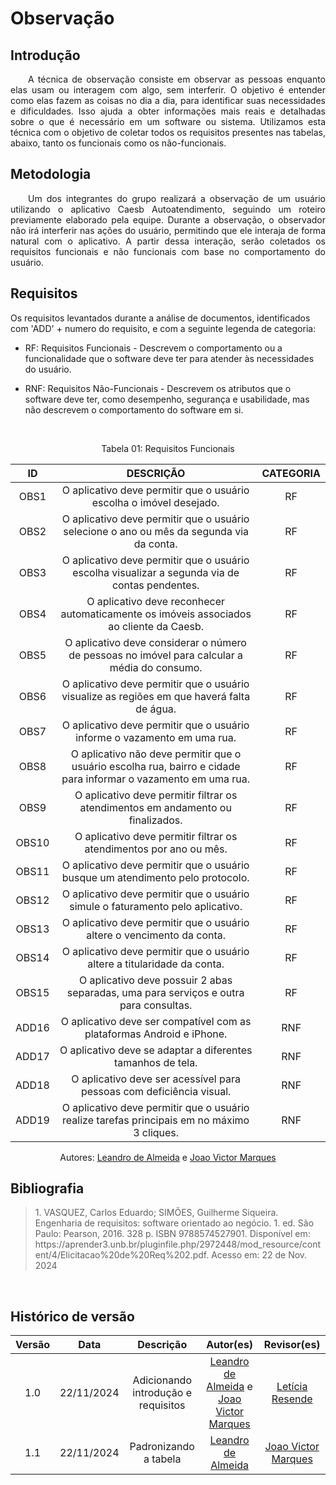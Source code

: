 # Observação

## Introdução
<p align="justify">&emsp;&emsp;A técnica de observação consiste em observar as pessoas enquanto elas usam ou interagem com algo, sem interferir. O objetivo é entender como elas fazem as coisas no dia a dia, para identificar suas necessidades e dificuldades. Isso ajuda a obter informações mais reais e detalhadas sobre o que é necessário em um software ou sistema. Utilizamos esta técnica com o objetivo de coletar todos os requisitos presentes nas tabelas, abaixo, tanto os funcionais como os não-funcionais.</p>

## Metodologia
<p align="justify">&emsp;&emsp;Um dos integrantes do grupo realizará a observação de um usuário utilizando o aplicativo Caesb Autoatendimento, seguindo um roteiro previamente elaborado pela equipe. Durante a observação, o observador não irá interferir nas ações do usuário, permitindo que ele interaja de forma natural com o aplicativo. A partir dessa interação, serão coletados os requisitos funcionais e não funcionais com base no comportamento do usuário.</p>

## Requisitos

Os requisitos levantados durante a análise de documentos, identificados com 'ADD' + numero do requisito, e com a seguinte legenda de categoria:

- RF: Requisitos Funcionais - Descrevem o comportamento ou a funcionalidade que o software deve ter para atender às necessidades do usuário.

- RNF: Requisitos Não-Funcionais - Descrevem os atributos que o software deve ter, como desempenho, segurança e usabilidade, mas não descrevem o comportamento do software em si.

<br>

<center>
<p>Tabela 01: Requisitos Funcionais</p>
</center>

| ID   | DESCRIÇÃO                                                                                      | CATEGORIA |
| :-:  | :------------------------------------------------------------------------------------------: | :-------: |
| OBS1 | O aplicativo deve permitir que o usuário escolha o imóvel desejado.                           |    RF     |
| OBS2 | O aplicativo deve permitir que o usuário selecione o ano ou mês da segunda via da conta.      |    RF     |
| OBS3 | O aplicativo deve permitir que o usuário escolha visualizar a segunda via de contas pendentes.|    RF     |
| OBS4 | O aplicativo deve reconhecer automaticamente os imóveis associados ao cliente da Caesb.       |    RF     |
| OBS5 | O aplicativo deve considerar o número de pessoas no imóvel para calcular a média do consumo.  |    RF     |
| OBS6 | O aplicativo deve permitir que o usuário visualize as regiões em que haverá falta de água.    |    RF     |
| OBS7 | O aplicativo deve permitir que o usuário informe o vazamento em uma rua.                      |    RF     |
| OBS8 | O aplicativo não deve permitir que o usuário escolha rua, bairro e cidade para informar o vazamento em uma rua. |   RF     |
| OBS9 | O aplicativo deve permitir filtrar os atendimentos em andamento ou finalizados.               |    RF    |
| OBS10| O aplicativo deve permitir filtrar os atendimentos por ano ou mês.                            |    RF    |
| OBS11| O aplicativo deve permitir que o usuário busque um atendimento pelo protocolo.                |    RF    |
| OBS12| O aplicativo deve permitir que o usuário simule o faturamento pelo aplicativo.                |    RF    |
| OBS13| O aplicativo deve permitir que o usuário altere o vencimento da conta.                        |    RF    |
| OBS14| O aplicativo deve permitir que o usuário altere a titularidade da conta.                      |    RF    |
| OBS15| O aplicativo deve possuir 2 abas separadas, uma para serviços e outra para consultas.         |    RF    |
| ADD16 | O aplicativo deve ser compatível com as plataformas Android e iPhone.                        |    RNF   |
| ADD17 | O aplicativo deve se adaptar a diferentes tamanhos de tela.                                  |    RNF   |
| ADD18 | O aplicativo deve ser acessível para pessoas com deficiência visual.                         |    RNF   |
| ADD19 | O aplicativo deve permitir que o usuário realize tarefas principais em no máximo 3 cliques.  |    RNF   |

<center>
 Autores: <a href="https://github.com/leomitx10" target = "_blank">Leandro de Almeida</a> e <a href = "https://github.com/jmarquees" target = "_blank">Joao Victor Marques</a></h6>
</center>

## Bibliografia

> <p>1. VASQUEZ, Carlos Eduardo; SIMÕES, Guilherme Siqueira. Engenharia de requisitos: software orientado ao negócio. 1. ed. São Paulo: Pearson, 2016. 328 p. ISBN 9788574527901. Disponível em: https://aprender3.unb.br/pluginfile.php/2972448/mod_resource/content/4/Elicitacao%20de%20Req%202.pdf. Acesso em: 22 de Nov. 2024</p>

<br>

## Histórico de versão

<center>

| Versão |    Data    |      Descrição       |       Autor(es)       |     Revisor(es)     |
| :-----: | :--------: | :------------------: | :-------------------: | :-----------------: |
|  1.0   | 22/11/2024 | Adicionando introdução e requisitos | [Leandro de Almeida](https://github.com/leomitx10) e [Joao Victor Marques](https://github.com/jmarquees)|[Letícia Resende](https://github.com/LeticiaResende23)  |
|  1.1   | 22/11/2024 | Padronizando a tabela | [Leandro de Almeida](https://github.com/leomitx10) | [Joao Victor Marques](https://github.com/jmarquees) |


</center>